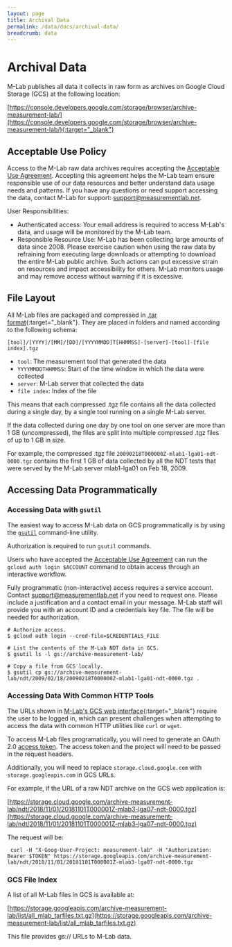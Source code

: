 ```yaml
---
layout: page
title: Archival Data
permalink: /data/docs/archival-data/
breadcrumb: data
---
```


# Archival Data
M-Lab publishes all data it collects in raw form as archives on Google Cloud Storage (GCS) at the following location:

[https://console.developers.google.com/storage/browser/archive-measurement-lab/](https://console.developers.google.com/storage/browser/archive-measurement-lab/){:target="_blank"}

## Acceptable Use Policy

Access to the M-Lab raw data archives requires accepting the [Acceptable Use Agreement](https://docs.google.com/forms/d/e/1FAIpQLSfDGsEqfE3Lh3qtRSMy621O_bzBMZtnrw5sDgR42tGWpymJ2w/viewform). Accepting this agreement helps the M-Lab team ensure responsible use of our data resources and better understand data usage needs and patterns. If you have any questions or need support accessing the data, contact M-Lab for support: [support@measurementlab.net](mailto:support@measurementlab.net).

User Responsibilities:

* Authenticated access: Your email address is required to access M-Lab's data, and usage will be monitored by the M-Lab team.
* Responsible Resource Use: M-Lab has been collecting large amounts of data since 2008. Please exercise caution when using the raw data by refraining from executing large downloads or attempting to download the entire M-Lab public archive. Such actions can put excessive strain on resources and impact accessibility for others. M-Lab monitors usage and may remove access without warning if it is excessive.

## File Layout

All M-Lab files are packaged and compressed in [.tar format](https://en.wikipedia.org/wiki/Tar_%28computing%29){:target="_blank"}. They are placed in folders and named according to the following schema:

`[tool]/[YYYY]/[MM]/[DD]/[YYYYMMDD]T[HHMMSS]-[server]-[tool]-[file index].tgz`

* `tool`: The measurement tool that generated the data
* `YYYYMMDDTHHMMSS`: Start of the time window in which the data were collected
* `server`: M-Lab server that collected the data
* `file index`: Index of the file

This means that each compressed .tgz file contains all the data collected during a single day, by a single tool running on a single M-Lab server.

If the data collected during one day by one tool on one server are more than 1 GB (uncompressed), the files are split into multiple compressed .tgz files of up to 1 GB in size.

For example, the compressed .tgz file `20090218T000000Z-mlab1-lga01-ndt-0000.tgz` contains the first 1 GB of data collected by all the NDT tests that were served by the M-Lab server mlab1-lga01 on Feb 18, 2009.

## Accessing Data Programmatically

### Accessing Data with `gsutil`

The easiest way to access M-Lab data on GCS programmatically is by using the [`gsutil`](https://cloud.google.com/storage/docs/gsutil) command-line utility.

Authorization is required to run `gsutil` commands.

Users who have accepted the [Acceptable Use Agreement](https://docs.google.com/forms/d/e/1FAIpQLSfDGsEqfE3Lh3qtRSMy621O_bzBMZtnrw5sDgR42tGWpymJ2w/viewform) can run the `gcloud auth login $ACCOUNT` command to obtain access through an interactive workflow.

Fully programmatic (non-interactive) access requires a service account. Contact [support@measurementlab.net](mailto:support@measurementlab.net) if you need to request one. Please include a justification and a contact email in your message. M-Lab staff will provide you with an account ID and a credentials key file. The file will be needed for authorization.

~~~ shell
# Authorize access.
$ gcloud auth login --cred-file=$CREDENTIALS_FILE

# List the contents of the M-Lab NDT data in GCS.
$ gsutil ls -l gs://archive-measurement-lab/

# Copy a file from GCS locally.
$ gsutil cp gs://archive-measurement-lab/ndt/2009/02/18/20090218T000000Z-mlab1-lga01-ndt-0000.tgz .
~~~

### Accessing Data With Common HTTP Tools

The URLs shown in [M-Lab's GCS web interface](https://console.developers.google.com/storage/browser/archive-measurement-lab/){:target="_blank"} require the user to be logged in, which can present challenges when attempting to access the data with common HTTP utilities like `curl` or `wget`.

To access M-Lab files programatically, you will need to generate an OAuth 2.0 [access token](https://cloud.google.com/iam/docs/create-short-lived-credentials-direct#gcloud_2). The access token and the project will need to be passed in the request headers.

Additionally, you will need to replace `storage.cloud.google.com` with `storage.googleapis.com` in GCS URLs.

For example, if the URL of a raw NDT archive on the GCS web application is:

[https://storage.cloud.google.com/archive-measurement-lab/ndt/2018/11/01/20181101T000001Z-mlab3-lga07-ndt-0000.tgz](https://storage.cloud.google.com/archive-measurement-lab/ndt/2018/11/01/20181101T000001Z-mlab3-lga07-ndt-0000.tgz)

The request will be:

~~~ shell
 curl -H "X-Goog-User-Project: measurement-lab" -H "Authorization: Bearer $TOKEN" https://storage.googleapis.com/archive-measurement-lab/ndt/2018/11/01/20181101T000001Z-mlab3-lga07-ndt-0000.tgz
~~~

### GCS File Index

A list of all M-Lab files in GCS is available at:

[https://storage.googleapis.com/archive-measurement-lab/list/all_mlab_tarfiles.txt.gz](https://storage.googleapis.com/archive-measurement-lab/list/all_mlab_tarfiles.txt.gz)

This file provides gs:// URLs to M-Lab data.